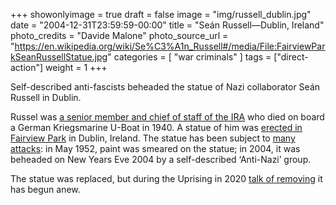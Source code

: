 +++
showonlyimage = true
draft = false
image = "img/russell_dublin.jpg"
date = "2004-12-31T23:59:59-00:00"
title = "Seán Russell—Dublin, Ireland"
photo_credits = "Davide Malone"
photo_source_url = "https://en.wikipedia.org/wiki/Se%C3%A1n_Russell#/media/File:FairviewParkSeanRussellStatue.jpg"
categories = [ "war criminals" ]
tags = ["direct-action"]
weight = 1
+++

Self-described anti-fascists beheaded the statue of Nazi collaborator Seán Russell in Dublin.

<!--more-->

Russel was [a senior member and chief of staff of the IRA](https://en.wikipedia.org/wiki/Se%C3%A1n_Russell) who died on board a German Kriegsmarine U-Boat in 1940. A statue of him was [erected in Fairview Park](https://comeheretome.com/2012/04/20/statues-of-dublin-sean-russell-fairview-park/) in Dublin, Ireland. The statue has been subject to [many attacks](https://www.thejournal.ie/sean-russell-statue-3549072-Aug2017/): in May 1952, paint was smeared on the statue; in 2004, it was beheaded on New Years Eve 2004 by a self-described ‘Anti-Nazi’ group.

The statue was replaced, but during the Uprising in 2020 [talk of removing](https://www.irishnews.com/news/republicofirelandnews/2020/06/10/news/dublin-statue-of-nazi-collaborator-sean-russell-may-have-to-be-removed-leo-varadkar-says-1969856/) it has begun anew.


